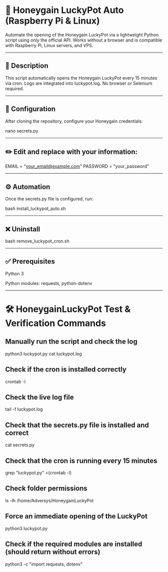 # 🍯 Honeygain LuckyPot Auto (Raspberry Pi & Linux)
Automate the opening of the Honeygain LuckyPot via a lightweight Python script using only the official API. Works without a browser and is compatible with Raspberry Pi, Linux servers, and VPS.

---------------------------------------

## 🚀 Description
This script automatically opens the Honeygain LuckyPot every 15 minutes via cron. Logs are integrated into luckypot.log. No browser or Selenium required.

---------------------------------------

## 🔧 Configuration
After cloning the repository, configure your Honeygain credentials:

nano secrets.py

--------------------------------------

## ✏️ Edit and replace with your information:

EMAIL = "your_email@example.com"
PASSWORD = "your_password"

--------------------------------------

## ⚙️ Automation
Once the secrets.py file is configured, run:

bash install_luckypot_auto.sh

--------------------------------------

## ❌ Uninstall
bash remove_luckypot_cron.sh

--------------------------------------

## ✅ Prerequisites
Python 3

Python modules: requests, python-dotenv

--------------------------------------

# 🛠 HoneygainLuckyPot Test & Verification Commands

## Manually run the script and check the log
python3 luckypot.py
cat luckypot.log

## Check if the cron is installed correctly
crontab -l

## Check the live log file
tail -f luckypot.log

## Check that the secrets.py file is installed and correct
cat secrets.py

## Check that the cron is running every 15 minutes
grep "luckypot.py" <(crontab -l)

## Check folder permissions
ls -lh /home/Adversys/HoneygainLuckyPot

## Force an immediate opening of the LuckyPot
python3 luckypot.py

## Check if the required modules are installed (should return without errors)
python3 -c "import requests, dotenv"
